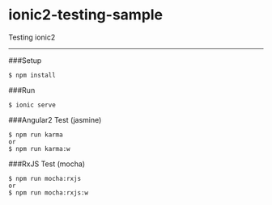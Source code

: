 # ionic2-testing-sample
Testing ionic2

---

###Setup
```
$ npm install
```

###Run
```
$ ionic serve
```

###Angular2 Test (jasmine)
```
$ npm run karma
or
$ npm run karma:w
```

###RxJS Test (mocha)
```
$ npm run mocha:rxjs
or
$ npm run mocha:rxjs:w
```
